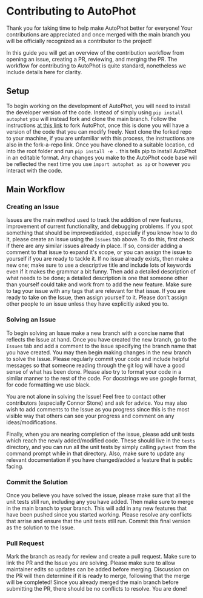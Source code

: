 # Contributing to AutoPhot

Thank you for taking time to help make AutoPhot better for everyone! Your contributions are appreciated and once merged with the main branch you will be officially recognized as a contributor to the project!

In this guide you will get an overview of the contribution workflow from opening an issue, creating a PR, reviewing, and merging the PR. The workflow for contributing to AutoPhot is quite standard, nonetheless we include details here for clarity.

## Setup

To begin working on the development of AutoPhot, you will need to install the developer version of the code. 
Instead of simply using `pip install autophot` you will instead fork and clone the main branch.
Follow the instructions [at this link](https://docs.github.com/en/get-started/quickstart/fork-a-repo) to fork AutoPhot, once this is done you will have a version of the code that you can modify freely.
Next clone the forked repo to your machine, if you are unfamiliar with this process, the instructions are also in the fork-a-repo link.
Once you have cloned to a suitable location, cd into the root folder and run `pip install -e .` this tells pip to install AutoPhot in an editable format.
Any changes you make to the AutoPhot code base will be reflected the next time you use `import autophot as ap` or however you interact with the code.

## Main Workflow

### Creating an Issue

Issues are the main method used to track the addition of new features, improvement of current functionality, and debugging problems. 
If you spot something that should be improved/added, especially if you know how to do it, please create an Issue using the `Issues` tab above.
To do this, first check if there are any similar issues already in place.
If so, consider adding a comment to that issue to expand it's scope, or you can assign the issue to yourself if you are ready to tackle it.
If no issue already exists, then make a new one; make sure to use a descriptive title and include lots of keywords even if it makes the grammar a bit funny.
Then add a detailed description of what needs to be done; a detailed description is one that someone other than yourself could take and work from to add the new feature.
Make sure to tag your issue with any tags that are relevant for that issue.
If you are ready to take on the Issue, then assign yourself to it.
Please don't assign other people to an issue unless they have explicitly asked you to.

### Solving an Issue

To begin solving an Issue make a new branch with a concise name that reflects the Issue at hand.
Once you have created the new branch, go to the `Issues` tab and add a comment to the issue specifying the branch name that you have created.
You may then begin making changes in the new branch to solve the Issue.
Please regularly commit your code and include helpful messages so that someone reading through the git log will have a good sense of what has been done.
Please also try to format your code in a similar manner to the rest of the code. For docstrings we use google format, for code formatting we use black.

You are not alone in solving the Issue! 
Feel free to contact other contributors (especially Connor Stone) and ask for advice.
You may also wish to add comments to the Issue as you progress since this is the most visible way that others can see your progress and comment on any ideas/modifications.

Finally, when you are nearing completion of the issue, please add unit tests which reach the newly added/modified code.
These should live in the `tests` directory, and you can run all the unit tests by simply calling `pytest` from the command prompt while in that directory.
Also, make sure to update any relevant documentation if you have changed/added a feature that is public facing.

### Commit the Solution

Once you believe you have solved the issue, please make sure that all the unit tests still run, including any you have added.
Then make sure to merge in the main branch to your branch.
This will add in any new features that have been pushed since you started working.
Please resolve any conflicts that arrise and ensure that the unit tests still run.
Commit this final version as the solution to the Issue.

### Pull Request

Mark the branch as ready for review and create a pull request.
Make sure to link the PR and the Issue you are solving.
Please make sure to allow maintainer edits so updates can be added before merging.
Discussion on the PR will then determine if it is ready to merge, following that the merge will be completed!
Since you already merged the main branch before submitting the PR, there should be no conflicts to resolve.
You are done!
